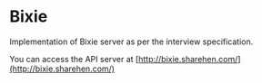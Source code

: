 # Bixie

Implementation of Bixie server as per the interview specification.

You can access the API server at [http://bixie.sharehen.com/](http://bixie.sharehen.com/)
